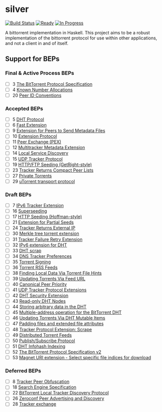 # silver
[![Build Status](https://travis-ci.org/nytopop/silver.svg?branch=master)](https://travis-ci.org/nytopop/silver)    [![Ready](https://badge.waffle.io/nytopop/silver.svg?label=ready&title=Ready)](http://waffle.io/nytopop/silver)  [![In Progress](https://badge.waffle.io/nytopop/silver.svg?label=in%20progress&title=In%20Progress)](http://waffle.io/nytopop/silver)

A bittorrent implementation in Haskell. This project aims to be a robust implementation of the bittorrent protocol for use within other applications, and not a client in and of itself.

## Support for BEPs
### Final & Active Process BEPs
- [ ] 3 [The BitTorrent Protocol Specification](http://www.bittorrent.org/beps/bep_0003.html)
- [ ] 4 [Known Number Allocations](http://www.bittorrent.org/beps/bep_0004.html)
- [ ] 20 [Peer ID Conventions](http://www.bittorrent.org/beps/bep_0020.html)

### Accepted BEPs
- [ ] 5 [DHT Protocol](http://www.bittorrent.org/beps/bep_0005.html)
- [ ] 6 [Fast Extension](http://www.bittorrent.org/beps/bep_0006.html)
- [ ] 9 [Extension for Peers to Send Metadata Files](http://www.bittorrent.org/beps/bep_0009.html)
- [ ] 10 [Extension Protocol](http://www.bittorrent.org/beps/bep_0010.html)
- [ ] 11 [Peer Exchange (PEX)](http://www.bittorrent.org/beps/bep_0011.html)
- [ ] 12 [Multitracker Metadata Extension](http://www.bittorrent.org/beps/bep_0012.html)
- [ ] 14 [Local Service Discovery](http://www.bittorrent.org/beps/bep_0014.html)
- [ ] 15 [UDP Tracker Protocol](http://www.bittorrent.org/beps/bep_0015.html)
- [ ] 19 [HTTP/FTP Seeding (GetRight-style)](http://www.bittorrent.org/beps/bep_0019.html)
- [ ] 23 [Tracker Returns Compact Peer Lists](http://www.bittorrent.org/beps/bep_0023.html)
- [ ] 27 [Private Torrents](http://www.bittorrent.org/beps/bep_0027.html)
- [ ] 29 [uTorrent transport protocol](http://www.bittorrent.org/beps/bep_0029.html)

### Draft BEPs
- [ ] 7 [IPv6 Tracker Extension](http://www.bittorrent.org/beps/bep_0007.html)
- [ ] 16 [Superseeding](http://www.bittorrent.org/beps/bep_0016.html)
- [ ] 17 [HTTP Seeding (Hoffman-style)](http://www.bittorrent.org/beps/bep_0017.html)
- [ ] 21 [Extension for Partial Seeds](http://www.bittorrent.org/beps/bep_0021.html)
- [ ] 24 [Tracker Returns External IP](http://www.bittorrent.org/beps/bep_0024.html)
- [ ] 30 [Merkle tree torrent extension](http://www.bittorrent.org/beps/bep_0030.html)
- [ ] 31 [Tracker Failure Retry Extension](http://www.bittorrent.org/beps/bep_0031.html)
- [ ] 32 [IPv6 extension for DHT](http://www.bittorrent.org/beps/bep_0032.html)
- [ ] 33 [DHT scrap](http://www.bittorrent.org/beps/bep_0033.html)
- [ ] 34 [DNS Tracker Preferences](http://www.bittorrent.org/beps/bep_0034.html)
- [ ] 35 [Torrent Signing](http://www.bittorrent.org/beps/bep_0035.html)
- [ ] 36 [Torrent RSS Feeds](http://www.bittorrent.org/beps/bep_0036.html)
- [ ] 38 [Finding Local Data Via Torrent File Hints](http://www.bittorrent.org/beps/bep_0038.html)
- [ ] 39 [Updating Torrents Via Feed URL](http://www.bittorrent.org/beps/bep_0039.html)
- [ ] 40 [Canonical Peer Priority](http://www.bittorrent.org/beps/bep_0040.html)
- [ ] 41 [UDP Tracker Protocol Extensions](http://www.bittorrent.org/beps/bep_0041.html)
- [ ] 42 [DHT Security Extension](http://www.bittorrent.org/beps/bep_0042.html)
- [ ] 43 [Read-only DHT Nodes](http://www.bittorrent.org/beps/bep_0043.html)
- [ ] 44 [Storing arbitrary data in the DHT](http://www.bittorrent.org/beps/bep_0044.html)
- [ ] 45 [Multiple-address operation for the BitTorrent DHT](http://www.bittorrent.org/beps/bep_0045.html)
- [ ] 46 [Updating Torrents Via DHT Mutable Items](http://www.bittorrent.org/beps/bep_0046.html)
- [ ] 47 [Padding files and extended file attributes](http://www.bittorrent.org/beps/bep_0047.html)
- [ ] 48 [Tracker Protocol Extension: Scrape](http://www.bittorrent.org/beps/bep_0048.html)
- [ ] 49 [Distributed Torrent Feeds](http://www.bittorrent.org/beps/bep_0049.html)
- [ ] 50 [Publish/Subscribe Protocol](http://www.bittorrent.org/beps/bep_0050.html)
- [ ] 51 [DHT Infohash Indexing](http://www.bittorrent.org/beps/bep_0051.html)
- [ ] 52 [The BitTorrent Protocol Specification v2](http://www.bittorrent.org/beps/bep_0052.html)
- [ ] 53 [Magnet URI extension - Select specific file indices for download](http://www.bittorrent.org/beps/bep_0053.html)

### Deferred BEPs
- [ ] 8 [Tracker Peer Obfuscation](http://www.bittorrent.org/beps/bep_0008.html)
- [ ] 18 [Search Engine Specification](http://www.bittorrent.org/beps/bep_0018.html)
- [ ] 22 [BitTorrent Local Tracker Discovery Protocol](http://www.bittorrent.org/beps/bep_0022.html)
- [ ] 26 [Zeroconf Peer Advertising and Discovery](http://www.bittorrent.org/beps/bep_0026.html)
- [ ] 28 [Tracker exchange](http://www.bittorrent.org/beps/bep_0028.html)
